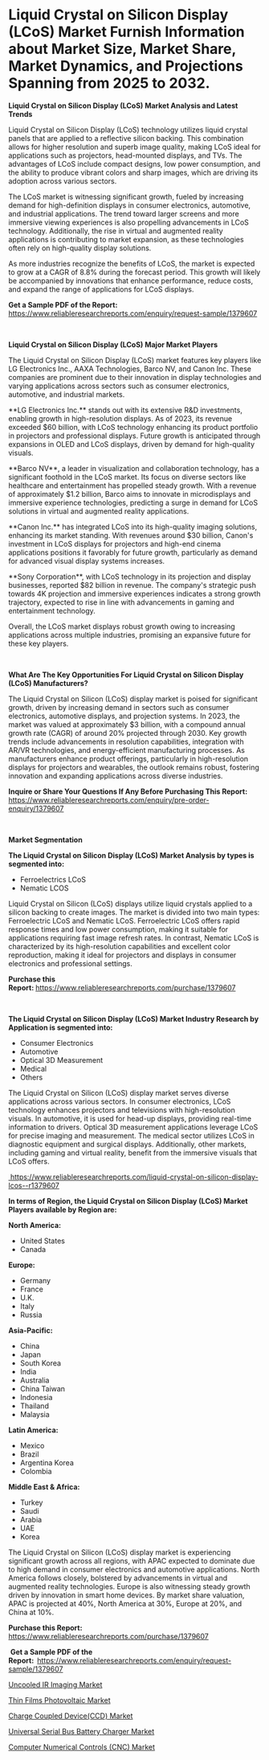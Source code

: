 <p><h1>Liquid Crystal on Silicon Display (LCoS) Market Furnish Information about Market Size, Market Share, Market Dynamics, and Projections Spanning from 2025 to 2032.</h1></p><p><strong>Liquid Crystal on Silicon Display (LCoS) Market Analysis and Latest Trends</strong></p>
<p><p>Liquid Crystal on Silicon Display (LCoS) technology utilizes liquid crystal panels that are applied to a reflective silicon backing. This combination allows for higher resolution and superb image quality, making LCoS ideal for applications such as projectors, head-mounted displays, and TVs. The advantages of LCoS include compact designs, low power consumption, and the ability to produce vibrant colors and sharp images, which are driving its adoption across various sectors.</p><p>The LCoS market is witnessing significant growth, fueled by increasing demand for high-definition displays in consumer electronics, automotive, and industrial applications. The trend toward larger screens and more immersive viewing experiences is also propelling advancements in LCoS technology. Additionally, the rise in virtual and augmented reality applications is contributing to market expansion, as these technologies often rely on high-quality display solutions.</p><p>As more industries recognize the benefits of LCoS, the market is expected to grow at a CAGR of 8.8% during the forecast period. This growth will likely be accompanied by innovations that enhance performance, reduce costs, and expand the range of applications for LCoS displays.</p></p>
<p><strong>Get a Sample PDF of the Report:&nbsp;</strong> <a href="https://www.reliableresearchreports.com/enquiry/request-sample/1379607?utm_campaign=16&utm_medium=2&utm_source=Github&utm_content=ia&utm_term=12022025&utm_id=liquid-crystal-on-silicon-display-lcos">https://www.reliableresearchreports.com/enquiry/request-sample/1379607</a></p>
<p>&nbsp;</p>
<p><strong>Liquid Crystal on Silicon Display (LCoS) Major Market Players</strong></p>
<p><p>The Liquid Crystal on Silicon Display (LCoS) market features key players like LG Electronics Inc., AAXA Technologies, Barco NV, and Canon Inc. These companies are prominent due to their innovation in display technologies and varying applications across sectors such as consumer electronics, automotive, and industrial markets.</p><p>**LG Electronics Inc.** stands out with its extensive R&D investments, enabling growth in high-resolution displays. As of 2023, its revenue exceeded $60 billion, with LCoS technology enhancing its product portfolio in projectors and professional displays. Future growth is anticipated through expansions in OLED and LCoS displays, driven by demand for high-quality visuals.</p><p>**Barco NV**, a leader in visualization and collaboration technology, has a significant foothold in the LCoS market. Its focus on diverse sectors like healthcare and entertainment has propelled steady growth. With a revenue of approximately $1.2 billion, Barco aims to innovate in microdisplays and immersive experience technologies, predicting a surge in demand for LCoS solutions in virtual and augmented reality applications.</p><p>**Canon Inc.** has integrated LCoS into its high-quality imaging solutions, enhancing its market standing. With revenues around $30 billion, Canon's investment in LCoS displays for projectors and high-end cinema applications positions it favorably for future growth, particularly as demand for advanced visual display systems increases.</p><p>**Sony Corporation**, with LCoS technology in its projection and display businesses, reported $82 billion in revenue. The company's strategic push towards 4K projection and immersive experiences indicates a strong growth trajectory, expected to rise in line with advancements in gaming and entertainment technology.</p><p>Overall, the LCoS market displays robust growth owing to increasing applications across multiple industries, promising an expansive future for these key players.</p></p>
<p>&nbsp;</p>
<p><strong>What Are The Key Opportunities For Liquid Crystal on Silicon Display (LCoS) Manufacturers?</strong></p>
<p><p>The Liquid Crystal on Silicon (LCoS) display market is poised for significant growth, driven by increasing demand in sectors such as consumer electronics, automotive displays, and projection systems. In 2023, the market was valued at approximately $3 billion, with a compound annual growth rate (CAGR) of around 20% projected through 2030. Key growth trends include advancements in resolution capabilities, integration with AR/VR technologies, and energy-efficient manufacturing processes. As manufacturers enhance product offerings, particularly in high-resolution displays for projectors and wearables, the outlook remains robust, fostering innovation and expanding applications across diverse industries.</p></p>
<p><strong>Inquire or Share Your Questions If Any Before Purchasing This Report:</strong> <a href="https://www.reliableresearchreports.com/enquiry/pre-order-enquiry/1379607?utm_campaign=16&utm_medium=2&utm_source=Github&utm_content=ia&utm_term=12022025&utm_id=liquid-crystal-on-silicon-display-lcos">https://www.reliableresearchreports.com/enquiry/pre-order-enquiry/1379607</a></p>
<p>&nbsp;</p>
<p><strong>Market Segmentation</strong></p>
<p><strong>The Liquid Crystal on Silicon Display (LCoS) Market Analysis by types is segmented into:</strong></p>
<p><ul><li>Ferroelectrics LCoS</li><li>Nematic LCOS</li></ul></p>
<p><p>Liquid Crystal on Silicon (LCoS) displays utilize liquid crystals applied to a silicon backing to create images. The market is divided into two main types: Ferroelectric LCoS and Nematic LCoS. Ferroelectric LCoS offers rapid response times and low power consumption, making it suitable for applications requiring fast image refresh rates. In contrast, Nematic LCoS is characterized by its high-resolution capabilities and excellent color reproduction, making it ideal for projectors and displays in consumer electronics and professional settings.</p></p>
<p><strong>Purchase this Report:&nbsp;</strong><a href="https://www.reliableresearchreports.com/purchase/1379607?utm_campaign=16&utm_medium=2&utm_source=Github&utm_content=ia&utm_term=12022025&utm_id=liquid-crystal-on-silicon-display-lcos">https://www.reliableresearchreports.com/purchase/1379607</a></p>
<p>&nbsp;</p>
<p><strong>The Liquid Crystal on Silicon Display (LCoS) Market Industry Research by Application is segmented into:</strong></p>
<p><ul><li>Consumer Electronics</li><li>Automotive</li><li>Optical 3D Measurement</li><li>Medical</li><li>Others</li></ul></p>
<p><p>The Liquid Crystal on Silicon (LCoS) display market serves diverse applications across various sectors. In consumer electronics, LCoS technology enhances projectors and televisions with high-resolution visuals. In automotive, it is used for head-up displays, providing real-time information to drivers. Optical 3D measurement applications leverage LCoS for precise imaging and measurement. The medical sector utilizes LCoS in diagnostic equipment and surgical displays. Additionally, other markets, including gaming and virtual reality, benefit from the immersive visuals that LCoS offers.</p></p>
<p><a href="https://www.reliableresearchreports.com/liquid-crystal-on-silicon-display-lcos--r1379607?utm_campaign=16&utm_medium=2&utm_source=Github&utm_content=ia&utm_term=12022025&utm_id=liquid-crystal-on-silicon-display-lcos">&nbsp;https://www.reliableresearchreports.com/liquid-crystal-on-silicon-display-lcos--r1379607</a></p>
<p><strong>In terms of Region, the Liquid Crystal on Silicon Display (LCoS) Market Players available by Region are:</strong></p>
<p>
    <p> <strong> North America: </strong>
        <ul>
            <li>United States</li>
            <li>Canada</li>
        </ul>
        </p> 
    <p> <strong> Europe: </strong>
        <ul>
            <li>Germany</li>
            <li>France</li>
            <li>U.K.</li>
            <li>Italy</li>
            <li>Russia</li>
        </ul>
        </p> 
    <p> <strong> Asia-Pacific: </strong>
        <ul>
            <li>China</li>
            <li>Japan</li>
            <li>South Korea</li>
            <li>India</li>
            <li>Australia</li>
            <li>China Taiwan</li>
            <li>Indonesia</li>
            <li>Thailand</li>
            <li>Malaysia</li>
        </ul>
        </p> 
    <p> <strong> Latin America: </strong>
        <ul>
            <li>Mexico</li>
            <li>Brazil</li>
            <li>Argentina Korea</li>
            <li>Colombia</li>
        </ul>
        </p> 
    <p> <strong> Middle East & Africa: </strong>
        <ul>
            <li>Turkey</li>
            <li>Saudi</li>
            <li>Arabia</li>
            <li>UAE</li>
            <li>Korea</li>
        </ul>
    </p>
    </p>
<p><p>The Liquid Crystal on Silicon (LCoS) display market is experiencing significant growth across all regions, with APAC expected to dominate due to high demand in consumer electronics and automotive applications. North America follows closely, bolstered by advancements in virtual and augmented reality technologies. Europe is also witnessing steady growth driven by innovation in smart home devices. By market share valuation, APAC is projected at 40%, North America at 30%, Europe at 20%, and China at 10%.</p></p>
<p><strong>Purchase this Report: </strong><a href="https://www.reliableresearchreports.com/purchase/1379607?utm_campaign=16&utm_medium=2&utm_source=Github&utm_content=ia&utm_term=12022025&utm_id=liquid-crystal-on-silicon-display-lcos">https://www.reliableresearchreports.com/purchase/1379607</a></p>
<p>&nbsp;<strong>Get a Sample PDF of the Report:&nbsp;&nbsp;</strong><a href="https://www.reliableresearchreports.com/enquiry/request-sample/1379607?utm_campaign=16&utm_medium=2&utm_source=Github&utm_content=ia&utm_term=12022025&utm_id=liquid-crystal-on-silicon-display-lcos">https://www.reliableresearchreports.com/enquiry/request-sample/1379607</a></p>
<p><strong></strong></p>
<p><p><a href="https://github.com/mshiradeth/Market-Research-Report-List-1/blob/main/uncooled-ir-imaging-market.md?utm_campaign=16&utm_medium=2&utm_source=Github&utm_content=ia&utm_term=12022025&utm_id=liquid-crystal-on-silicon-display-lcos">Uncooled IR Imaging Market</a></p><p><a href="https://github.com/katonmarti489/Market-Research-Report-List-1/blob/main/thin-films-photovoltaic-market.md?utm_campaign=16&utm_medium=2&utm_source=Github&utm_content=ia&utm_term=12022025&utm_id=liquid-crystal-on-silicon-display-lcos">Thin Films Photovoltaic Market</a></p><p><a href="https://github.com/nemcemakoi/Market-Research-Report-List-1/blob/main/charge-coupled-deviceccd-market.md?utm_campaign=16&utm_medium=2&utm_source=Github&utm_content=ia&utm_term=12022025&utm_id=liquid-crystal-on-silicon-display-lcos">Charge Coupled Device(CCD) Market</a></p><p><a href="https://github.com/sadithsondah72/Market-Research-Report-List-1/blob/main/universal-serial-bus-battery-charger-market.md?utm_campaign=16&utm_medium=2&utm_source=Github&utm_content=ia&utm_term=12022025&utm_id=liquid-crystal-on-silicon-display-lcos">Universal Serial Bus Battery Charger Market</a></p><p><a href="https://github.com/lisaeichler20775/Market-Research-Report-List-1/blob/main/computer-numerical-controls-cnc-market.md?utm_campaign=16&utm_medium=2&utm_source=Github&utm_content=ia&utm_term=12022025&utm_id=liquid-crystal-on-silicon-display-lcos">Computer Numerical Controls (CNC) Market</a></p></p>
